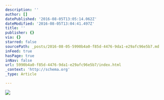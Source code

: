 ```yaml
---
description: ''
author: []
datePublished: '2016-08-05T13:05:14.062Z'
dateModified: '2016-08-05T13:04:41.497Z'
title: ''
publisher: {}
via: {}
starred: false
sourcePath: _posts/2016-08-05-5990b4a0-f85d-4476-9da1-e29afc96e5b7.md
inFeed: true
hasPage: true
inNav: false
url: 5990b4a0-f85d-4476-9da1-e29afc96e5b7/index.html
_context: 'http://schema.org'
_type: Article

---
```

![](https://the-grid-user-content.s3-us-west-2.amazonaws.com/9024b671-356d-4a10-8233-065383abcddc.jpg)